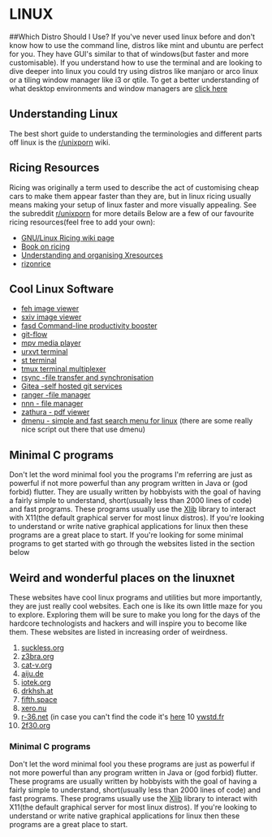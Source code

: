 # LINUX

##Which Distro Should I Use?
If you've never used linux before and don't know how to use the command line, distros like mint and ubuntu are perfect for you. They have GUI's similar to that of windows(but faster and more customisable). 
If you understand how to use the terminal and are looking to dive deeper into linux you could try using distros like manjaro or arco linux or a tiling window manager like i3 or qtile. To get a better understanding of what desktop environments and window managers are [click here](https://www.maketecheasier.com/difference-between-windows-managers-desktop-environments/)

## Understanding Linux
The best short guide to understanding the terminologies and different parts off linux is the [r/unixporn](https://www.reddit.com/r/unixporn/wiki/ricerous_info) wiki.


## Ricing Resources
Ricing was originally a term used to describe the act of customising cheap cars to make them appear faster than they are, but in linux ricing usually means making your setup of linux faster and more visually appealing. See the subreddit [r/unixporn](https://www.reddit.com/r/unixporn/wiki/themeing/dictionary) for more details
Below are a few of our favourite ricing resources(feel free to add your own):
 - [GNU/Linux Ricing wiki page](https://wiki.installgentoo.com/wiki/GNU/Linux_ricing)
 - [Book on ricing](https://github.com/feroldi/ricing)
 - [Understanding and organising Xresources](https://www.reddit.com/r/unixporn/wiki/organizing_xresources)
 - [rizonrice](https://rizonrice.github.io/resources)

## Cool Linux Software
 - [feh image viewer](https://github.com/derf/feh)
 - [sxiv image viewer](https://github.com/muennich/sxiv)
 - [fasd Command-line productivity booster ](https://github.com/clvv/fasd)
 - [git-flow](https://github.com/petervanderdoes/gitflow-avh/blob/develop/README.md)
 - [mpv media player](https://mpv.io/)
 - [urxvt terminal](http://software.schmorp.de/pkg/rxvt-unicode.html)
 - [st terminal](http://st.suckless.org/)
 - [tmux terminal multiplexer](https://github.com/tmux/tmux/wiki)
 - [rsync -file transfer and synchronisation](https://rsync.samba.org/)
 - [Gitea -self hosted git services](https://gitea.io/en-us/)
 - [ranger -file manager](https://github.com/ranger/ranger)
 - [nnn - file manager](https://github.com/jarun/nnn)
 - [zathura - pdf viewer](https://pwmt.org/projects/zathura/)
 - [dmenu - simple and fast search menu for linux](https://tools.suckless.org/dmenu/) (there are some really nice script out there that use dmenu)


## Minimal C programs
Don't let the word minimal fool you the programs I'm referring are just as powerful if not more powerful than any program written in Java or (god forbid) flutter. 
They are usually written by hobbyists with the goal of having a fairly simple to understand, short(usually less than 2000 lines of code) and fast programs. 
These programs usually use the [Xlib](https://tronche.com/gui/x/xlib/introduction/) library to interact with X11(the default graphical server for most linux distros). If you're looking to understand or write native graphical applications for linux then these programs are a great place to start.
If you're looking for some minimal programs to get started with go through the websites listed in the section below   

## Weird and wonderful places on the linuxnet
These websites have cool linux programs and utilities but more importantly, they are just really cool websites. Each one is like its own little maze for you to explore. Exploring them will be sure to make you long for the days of the hardcore technologists and hackers and will inspire you to become like them. These websites are listed in increasing order of weirdness.
1) [suckless.org](https://suckless.org/philosophy/)
2) [z3bra.org](https://www.z3bra.org/)
3) [cat-v.org](http://cat-v.org/)
4) [aiju.de](http://aiju.de/)
5) [iotek.org](https://iotek.org/)
6) [drkhsh.at](https://drkhsh.at/)
7) [fifth.space](https://git.fifth.space/)
8) [xero.nu](http://xero.nu/)
9) [r-36.net](http://www.r-36.net/) (in case you can't find the code it's [here](http://r-36.net/scm/)
10 [ywstd.fr](https://ywstd.fr/)
11) [2f30.org](https://2f30.org/)

### Minimal C programs
Don't let the word minimal fool you these programs are just as powerful if not more powerful than any program written in Java or (god forbid) flutter. 
These programs are usually written by hobbyists with the goal of having a fairly simple to understand, short(usually less than 2000 lines of code) and fast programs. 
These programs usually use the [Xlib](https://tronche.com/gui/x/xlib/introduction/) library to interact with X11(the default graphical server for most linux distros). If you're looking to understand or write native graphical applications for linux then these programs are a great place to start.
 
